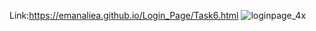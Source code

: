 Link:https://emanaliea.github.io/Login_Page/Task6.html
![loginpage_4x](https://github.com/EmanAliEA/Login_Page/assets/97082988/3349766d-3505-40d9-b34f-929569e9025b)
